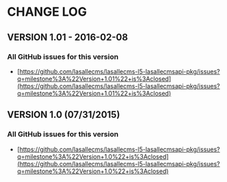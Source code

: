 # CHANGE LOG

## VERSION 1.01 - 2016-02-08

### All GitHub issues for this version
* [https://github.com/lasallecms/lasallecms-l5-lasallecmsapi-pkg/issues?q=milestone%3A%22Version+1.01%22+is%3Aclosed](https://github.com/lasallecms/lasallecms-l5-lasallecmsapi-pkg/issues?q=milestone%3A%22Version+1.01%22+is%3Aclosed)

## VERSION 1.0 (07/31/2015)

### All GitHub issues for this version
* [https://github.com/lasallecms/lasallecms-l5-lasallecmsapi-pkg/issues?q=milestone%3A%22Version+1.0%22+is%3Aclosed](https://github.com/lasallecms/lasallecms-l5-lasallecmsapi-pkg/issues?q=milestone%3A%22Version+1.0%22+is%3Aclosed)




